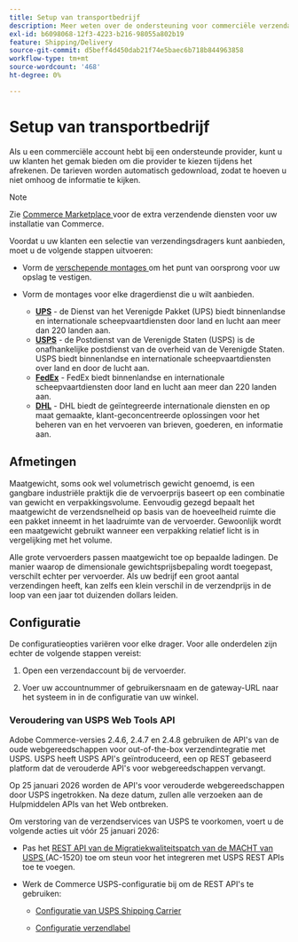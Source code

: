 ```yaml
---
title: Setup van transportbedrijf
description: Meer weten over de ondersteuning voor commerciële verzendaccounts die beschikbaar is voor je winkel?
exl-id: b6098068-12f3-4223-b216-98055a802b19
feature: Shipping/Delivery
source-git-commit: d5beff4d450dab21f74e5baec6b718b844963858
workflow-type: tm+mt
source-wordcount: '468'
ht-degree: 0%

---
```


# Setup van transportbedrijf

Als u een commerciële account hebt bij een ondersteunde provider, kunt u uw klanten het gemak bieden om die provider te kiezen tijdens het afrekenen. De tarieven worden automatisch gedownload, zodat te hoeven u niet omhoog de informatie te kijken.

>[!NOTE]
>
>Zie [ Commerce Marketplace ](../getting-started/commerce-marketplace.md) voor de extra verzendende diensten voor uw installatie van Commerce.

Voordat u uw klanten een selectie van verzendingsdragers kunt aanbieden, moet u de volgende stappen uitvoeren:

- Vorm de [ verschepende montages ](shipping-settings.md) om het punt van oorsprong voor uw opslag te vestigen.

- Vorm de montages voor elke dragerdienst die u wilt aanbieden.

   - [**UPS**](ups.md) - de Dienst van het Verenigde Pakket (UPS) biedt binnenlandse en internationale scheepvaartdiensten door land en lucht aan meer dan 220 landen aan.
   - [**USPS**](usps.md) - de Postdienst van de Verenigde Staten (USPS) is de onafhankelijke postdienst van de overheid van de Verenigde Staten. USPS biedt binnenlandse en internationale scheepvaartdiensten over land en door de lucht aan.
   - [**FedEx**](fedex.md) - FedEx biedt binnenlandse en internationale scheepvaartdiensten door land en lucht aan meer dan 220 landen aan.
   - [**DHL**](dhl.md) - DHL biedt de geïntegreerde internationale diensten en op maat gemaakte, klant-geconcentreerde oplossingen voor het beheren van en het vervoeren van brieven, goederen, en informatie aan.

## Afmetingen

Maatgewicht, soms ook wel volumetrisch gewicht genoemd, is een gangbare industriële praktijk die de vervoerprijs baseert op een combinatie van gewicht en verpakkingsvolume. Eenvoudig gezegd bepaalt het maatgewicht de verzendsnelheid op basis van de hoeveelheid ruimte die een pakket inneemt in het laadruimte van de vervoerder. Gewoonlijk wordt een maatgewicht gebruikt wanneer een verpakking relatief licht is in vergelijking met het volume.

Alle grote vervoerders passen maatgewicht toe op bepaalde ladingen. De manier waarop de dimensionale gewichtsprijsbepaling wordt toegepast, verschilt echter per vervoerder. Als uw bedrijf een groot aantal verzendingen heeft, kan zelfs een klein verschil in de verzendprijs in de loop van een jaar tot duizenden dollars leiden.

## Configuratie

De configuratieopties variëren voor elke drager. Voor alle onderdelen zijn echter de volgende stappen vereist:

1. Open een verzendaccount bij de vervoerder.

1. Voer uw accountnummer of gebruikersnaam en de gateway-URL naar het systeem in in de configuratie van uw winkel.

### Veroudering van USPS Web Tools API

Adobe Commerce-versies 2.4.6, 2.4.7 en 2.4.8 gebruiken de API&#39;s van de oude webgereedschappen voor out-of-the-box verzendintegratie met USPS. USPS heeft USPS API&#39;s geïntroduceerd, een op REST gebaseerd platform dat de verouderde API&#39;s voor webgereedschappen vervangt.

Op 25 januari 2026 worden de API&#39;s voor verouderde webgereedschappen door USPS ingetrokken. Na deze datum, zullen alle verzoeken aan de Hulpmiddelen APIs van het Web ontbreken.

Om verstoring van de verzendservices van USPS te voorkomen, voert u de volgende acties uit vóór 25 januari 2026:

- Pas het [ REST API van de Migratiekwaliteitspatch van de MACHT van USPS ](https://experienceleague.adobe.com/docs/commerce-knowledge-base/kb/troubleshooting/known-issues-patches-attached/usps-rest-api-migration-patch.html) (AC-1520) toe om steun voor het integreren met USPS REST APIs toe te voegen.

- Werk de Commerce USPS-configuratie bij om de REST API&#39;s te gebruiken:

   - [Configuratie van USPS Shipping Carrier](usps.md)

   - [Configuratie verzendlabel](shipping-label-create.md)

